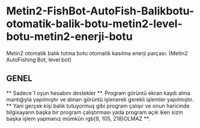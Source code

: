 # Metin2-FishBot-AutoFish-Balikbotu-otomatik-balik-botu-metin2-level-botu-metin2-enerji-botu
Metin2 otomatik balık tutma botu otomatik kasılma enerji parçası. (Metin2 AutoFishing Bot, level bot)

## GENEL 

** Sadece 1 oyun hesabını destekler **. Program görüntü ekran kaydı alma mantığıyla yapılmıştır ve alınan görüntü işlenerek gerekli işlemler yapılmıştır. ** Yani gerçek kişi balık tutuyormuş gibi program çalışır ve onun haricinde bilgisayarın başka bir program çalıştırması yada program açık iken sizin başka işlem yapmanız mümkün rgb(9, 105, 218)OLMAZ **.
